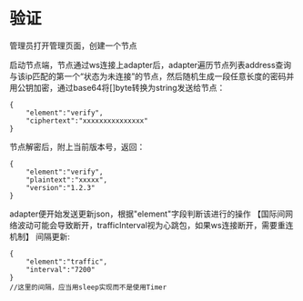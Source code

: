 # 验证

管理员打开管理页面，创建一个节点

启动节点端，节点通过ws连接上adapter后，adapter遍历节点列表address查询与该ip匹配的第一个“状态为未连接”的节点，然后随机生成一段任意长度的密码并用公钥加密，通过base64将\[\]byte转换为string发送给节点：

```text
{
    "element":"verify",
    "ciphertext":"xxxxxxxxxxxxxxx"
}
```

节点解密后，附上当前版本号，返回：

```text
{
    "element":"verify",
    "plaintext":"xxxxx",
    "version":"1.2.3"
}
```

adapter便开始发送更新json，根据"element"字段判断该进行的操作 【国际间网络波动可能会导致断开，trafficInterval视为心跳包，如果ws连接断开，需要重连机制】 间隔更新:

```text
{
    "element":"traffic",
    "interval":"7200"
}
//这里的间隔，应当用sleep实现而不是使用Timer
```

